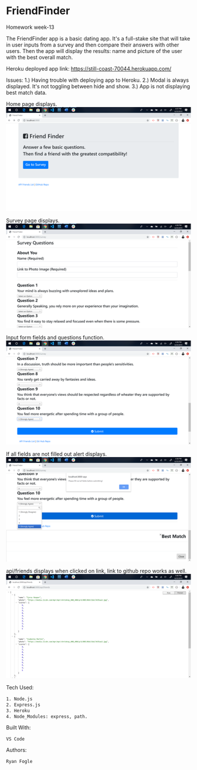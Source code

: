 # FriendFinder
Homework week-13


The FriendFinder app is a basic dating app. It's a full-stake site that will take in user inputs from a survey and then compare their answers with other users. Then the app will display the results: name and picture of the user with the best overall match. 


Heroku deployed app link: https://still-coast-70044.herokuapp.com/ 

Issues: 
1.) Having trouble with deploying app to Heroku. 
2.) Modal is always displayed. It's not toggling between hide and show. 
3.) App is not displaying best match data. 


Home page displays.
![Screenshot_1](images/Screenshot_1.1.png)


Survey page displays.
![Screenshot_2](images/Screenshot_1.2.png)


Input form fields and questions function.
![Screenshot_3](images/Screenshot_1.3.png)


If all fields are not filled out alert displays. 
![Screenshot_4](images/Screenshot_1.4.png)


api/friends displays when clicked on link, link to github repo works as well. 
![Screenshot_5](images/Screenshot_1.5.png)



Tech Used: 

    1. Node.js 
    2. Express.js 
    3. Heroku
    4. Node_Modules: express, path. 

Built With: 

    VS Code 

Authors: 

    Ryan Fogle 



